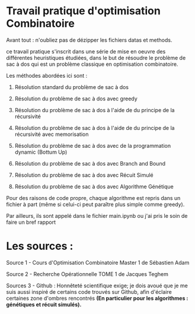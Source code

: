 # Travail pratique d'optimisation Combinatoire

Avant tout : n'oubliez pas de dézipper les fichiers datas et methods.

ce travail pratique s'inscrit dans une série de mise en oeuvre des différentes heuristiques étudiées, 
dans le but de résoudre le problème de sac à dos qui est un problème classique en optimisation combinatoire.

Les méthodes abordées ici sont :

1) Résolution standard du problème de sac à dos 

2) Résolution du problème de sac à dos avec greedy

3) Résolution du problème de sac à dos à l'aide de du principe de la récursivité

4) Résolution du problème de sac à dos à l'aide de du principe de la récursivité avec memorisation

5) Résolution du problème de sac à dos avec de la programmation dynamic (Bottum Up)

6) Résolution du problème de sac à dos avec Branch and Bound

7) Résolution du problème de sac à dos avec Récuit Simulé

8) Résolution du problème de sac à dos avec Algorithme Génétique


Pour des raisons de code propre, chaque algorithme est repris dans un fichier à part (même si celui-ci peut paraître plus simple comme greedy).

Par ailleurs, ils sont appelé dans le fichier main.ipynb ou j'ai pris le soin de faire un bref rapport

# Les sources :

Source 1 - Cours d'Optimisation Combinatoire Master 1 de Sébastien Adam

Source 2 - Recherche Opérationnelle TOME 1 de Jacques Teghem

Sources 3 - Github : Honnêteté scientifique exige; je dois avoué que je me suis aussi inspiré de certains code trouvés sur Github, 
afin d'éclaire certaines zone d'ombres rencontrés **(En particulier pour les algorithmes : génétiques et récuit simulés).**

